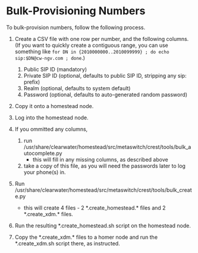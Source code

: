 Bulk-Provisioning Numbers
=========================

To bulk-provision numbers, follow the following process.

1.  Create a CSV file with one row per number, and the following
    columns. (If you want to quickly create a contiguous range, you can
    use something like `for DN in {2010000000..2010099999} ; do echo sip:$DN@cw-ngv.com ; done`.)
    1.  Public SIP ID (mandatory)
    2.  Private SIP ID (optional, defaults to public SIP ID, stripping
        any sip: prefix)
    3.  Realm (optional, defaults to system default)
    4.  Password (optional, defaults to auto-generated random password)

2.  Copy it onto a homestead node.
3.  Log into the homestead node.
4.  If you ommitted any columns,
    1.  run
        /usr/share/clearwater/homestead/src/metaswitch/crest/tools/bulk\_autocomplete.py
        - this will fill in any missing columns, as described above
    2.  take a copy of this file, as you will need the passwords later
        to log your phone(s) in.

5.  Run
    /usr/share/clearwater/homestead/src/metaswitch/crest/tools/bulk\_create.py
    - this will create 4 files - 2 \*.create\_homestead.\* files and 2
    \*.create\_xdm.\* files.
6.  Run the resulting \*.create\_homestead.sh script on the homestead
    node.
7.  Copy the \*.create\_xdm.\* files to a homer node and run the
    \*.create\_xdm.sh script there, as instructed.

